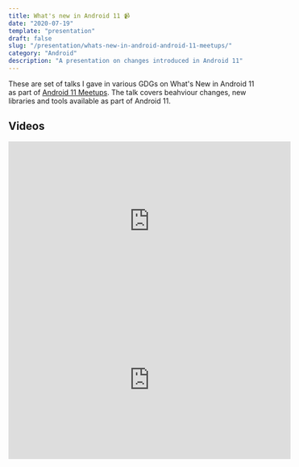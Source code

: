 ```yaml
---
title: What's new in Android 11 📹
date: "2020-07-19"
template: "presentation"
draft: false
slug: "/presentation/whats-new-in-android-android-11-meetups/"
category: "Android"
description: "A presentation on changes introduced in Android 11"
---
```


These are set of talks I gave in various GDGs on What's New in Android 11 as part of [Android 11 Meetups](https://developer.android.com/android11/meetups). The talk covers beahviour changes, new libraries and tools available as part of Android 11.
## Videos
<iframe width="560" height="315" src="https://www.youtube.com/embed/0qXO9No3khg" frameborder="0" allow="accelerometer; autoplay; encrypted-media; gyroscope; picture-in-picture" allowfullscreen></iframe>

<iframe width="560" height="315" src="https://www.youtube.com/embed/Xi7HngNePNo" frameborder="0" allow="accelerometer; autoplay; encrypted-media; gyroscope; picture-in-picture" allowfullscreen></iframe>